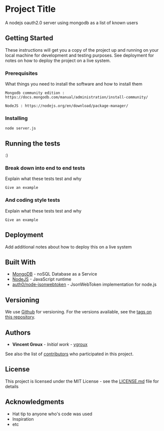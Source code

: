 # Project Title

A nodejs oauth2.0 server using mongodb as a list of known users

## Getting Started

These instructions will get you a copy of the project up and running on your local machine for development and testing purposes. See deployment for notes on how to deploy the project on a live system.

### Prerequisites

What things you need to install the software and how to install them

```
Mongodb community edition : https://docs.mongodb.com/manual/administration/install-community/
```
```
NodeJS : https://nodejs.org/en/download/package-manager/
```

### Installing


```
node server.js
```

## Running the tests

:)

### Break down into end to end tests

Explain what these tests test and why

```
Give an example
```

### And coding style tests

Explain what these tests test and why

```
Give an example
```

## Deployment

Add additional notes about how to deploy this on a live system

## Built With

* [MongoDB](https://docs.mongodb.com) - noSQL Database as a Service
* [NodeJS](https://nodejs.org/) - JavaScript runtime
* [auth0/node-jsonwebtoken](https://github.com/auth0/node-jsonwebtoken) - JsonWebToken implementation for node.js 

## Versioning

We use [Github](https://github.com/) for versioning. For the versions available, see the [tags on this repository](https://github.com/vgroux/node-jwt/tags). 

## Authors

* **Vincent Groux** - *Initial work* - [vgroux](https://github.com/vgroux)

See also the list of [contributors](https://github.com/vgroux/node-jwt/contributors) who participated in this project.

## License

This project is licensed under the MIT License - see the [LICENSE.md](LICENSE.md) file for details

## Acknowledgments

* Hat tip to anyone who's code was used
* Inspiration
* etc

